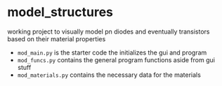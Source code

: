 # model_structures

working project to visually model pn diodes and eventually transistors based on their material properties

- `mod_main.py` is the starter code the initializes the gui and program
- `mod_funcs.py` contains the general program functions aside from gui stuff
- `mod_materials.py` contains the necessary data for the materials 
